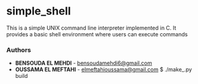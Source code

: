 # simple_shell
This is a simple UNIX command line interpreter implemented in C. It provides a basic shell environment where users can execute commands
### Authors
* **BENSOUDA EL MEHDI** - [bensoudamehdi6@gmail.com](https://github.com/ElMehdi02)
* **OUSSAMA EL MEFTAHI** - [elmeftahioussama@gmail.com](https://github.com/osmmf)
    $ ./make_.py build
